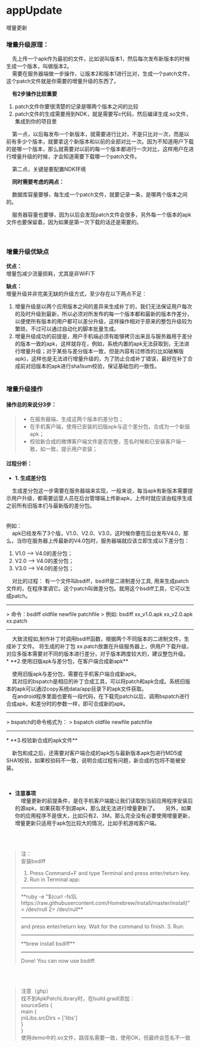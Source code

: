 # appUpdate
增量更新
<h3>增量升级原理：</h3>

&nbsp;&nbsp;&nbsp;&nbsp;先上传一个apk作为最初的文件，比如说叫版本1，然后每次发布新版本的时候生成一个版本，叫做版本2。<br>
&nbsp;&nbsp;&nbsp;&nbsp;需要在服务器端做一步操作，让版本2和版本1进行比对，生成一个patch文件，这个patch文件就是你需要的增量升级的东西了。<br>

&nbsp;&nbsp;&nbsp;&nbsp;**有2步操作比较重要**<br>

1. patch文件你要很清楚的记录是哪两个版本之间的比较<br>
2. patch文件的生成需要用到NDK，就是需要写c代码，然后编译生成.so文件，集成到你的项目里<br>

&nbsp;&nbsp;&nbsp;&nbsp;第一点，以后每发布一个新版本，就需要进行比对，不是只比对一次，而是以前有多少个版本，就要拿这个新版本和以前的全部对比一次。因为不知道用户下载的是哪一个版本，那么就需要对以前的每一个版本都进行一次对比，这样用户在进行增量升级的时候，才会知道需要下载哪一个patch文件。<br>

&nbsp;&nbsp;&nbsp;&nbsp;第二点，关键是要配置NDK环境<br>

&nbsp;&nbsp;&nbsp;&nbsp;**同时需要考虑的两点：**<br>

&nbsp;&nbsp;&nbsp;&nbsp;数据库容量要够，每生成一个patch文件，就要记录一条，是哪两个版本之间的。<br>

&nbsp;&nbsp;&nbsp;&nbsp;服务器容量也要够，因为以后会发现patch文件会很多，另外每一个版本的apk文件也要保留着，因为如果是第一次下载的话还是需要的。<br>
<br><br>
### 增量升级优缺点  
  
**优点：**  
增量包减少流量损耗，尤其是非WiFi下  

**缺点：**  
增量升级并非完美无缺的升级方式，至少存在以下两点不足： 
 
1. 增量升级是以两个应用版本之间的差异来生成补丁的，我们无法保证用户每次的及时升级到最新，所以必须对所发布的每一个版本都和最新的版本作差分，以便使所有版本的用户都可以差分升级，这样操作相对于原来的整包升级较为繁琐，不过可以通过自动化的脚本批量生成。  
2. 增量升级成功的前提是，用户手机端必须有能够拷贝出来且与服务器用于差分的版本一致的apk，这样就存在，例如，系统内置的apk无法获取到，无法进行增量升级；对于某些与差分版本一致，但是内容有过修改的(比如破解版apk)，这样也是无法进行增量升级的，为了防止合成补丁错误，最好在补丁合成前对旧版本的apk进行sha1sum校验，保证基础包的一致性。
<br><br>
### 增量升级操作  

#### 操作总的来说分3步：
> * 在服务器端，生成这两个版本的差分包；  
> * 在手机客户端，使用已安装的旧版apk与这个差分包，合成为一个新版apk；  
> * 校验新合成的微博客户端文件是否完整，签名时候和已安装客户端一致，如一致，提示用户安装；

#### 过程分析：  
* **1. 生成差分包**  

&nbsp;&nbsp;&nbsp;&nbsp;生成差分包这一步需要在服务器端来实现，一般来说，每当apk有新版本需要提示用户升级，都需要运营人员在后台管理端上传新apk，上传时就应该由程序生成之前所有旧版本们与最新版的差分包。  
<br>  
例如：  
&nbsp;&nbsp;&nbsp;&nbsp;apk已经发布了3个版，V1.0、V2.0、V3.0，这时候你要在后台发布V4.0，那么，当你在服务器上传最新的V4.0包时，服务器端就应该立即生成以下差分包：

 1. V1.0 ——> V4.0的差分包；
 2. V2.0 ——> V4.0的差分包；
 3. V3.0 ——> V4.0的差分包；  

&nbsp;&nbsp;&nbsp;&nbsp;对比的过程：  有一个文件叫bsdiff，bsdiff是二进制差分工具, 用来生成patch文件的，在程序里调它。这个patch叫做差分包。就用这个bsdiff工具，它可以生成patch。  

<hr>
 > 命令：bsdiff oldfile newfile patchfile    
 > 例如: bsdiff xx_v1.0.apk xx_v2.0.apk xx.patch  
  
<hr> 
&nbsp;&nbsp;&nbsp;&nbsp;大致流程如,制作补丁时调用bsdiff函数，根据两个不同版本的二进制文件，生成补丁文件。 将生成的补丁包 xx.patch放置在升级服务器上，供用户下载升级，对应多版本需要对不同的版本进行差分，对于版本跨度较大的，建议整包升级。  
<br>
* **2.使用旧版apk与差分包，在客户端合成新apk**   

&nbsp;&nbsp;&nbsp;&nbsp;使用旧版apk与差分包，需要在手机客户端合成新apk。  
&nbsp;&nbsp;&nbsp;&nbsp;其对应的bspatch是相应的补丁合成工具，可以将patch和apk合成。系统旧版本的apk可以通过copy系统data/app目录下的apk文件获取。  
&nbsp;&nbsp;&nbsp;&nbsp;在android程序里面也要有一段代码，在下载完patch以后，调用bspatch进行合成apk，和差分时的参数一样，即可合成新的apk。  
<hr>
 > bspatch的命令格式为：    
 > bspatch oldfile newfile patchfile  
  
<hr>
* **3.校验新合成的apk文件**  

&nbsp;&nbsp;&nbsp;&nbsp;新包和成之后，还需要对客户端合成的apk包与最新版本apk包进行MD5或SHA1校验，如果校验码不一致，说明合成过程有问题，新合成的包将不能被安装。  
<br>
<br>

* **注意事项**  
&nbsp;&nbsp;&nbsp;&nbsp;增量更新的前提条件，是在手机客户端能让我们读取到当前应用程序安装后的源apk，如果获取不到源apk，那么就无法进行增量更新了。
&nbsp;&nbsp;&nbsp;&nbsp;另外，如果你的应用程序不是很大，比如只有2、3M，那么完全没有必要使用增量更新，增量更新只适用于apk包比较大的情况，比如手机游戏客户端。  
<br>
<br>


> 注：  
> 安装bsdiff  
> 1. Press Command+F and type Terminal and press enter/return key.
> 2. Run in Terminal app:
> <hr>
> **ruby -e "$(curl -fsSL https://raw.githubusercontent.com/Homebrew/install/master/install)" < /dev/null 2> /dev/null**
> <hr>
> and press enter/return key. Wait for the command to finish.
> 3. Run: 
> <hr> 
> **brew install bsdiff**  
> <hr>
> Done! You can now use bsdiff.  
  
  
<br><br>
> 注意（ghp）  
> 找不到ApkPatchLibrary时，在build.gradl添加：  
> sourceSets {  
> main {  
> jniLibs.srcDirs = ['libs']  
> }  
> }  
> 使用demo中的.so文件，路径名需要一致，使用OK，但最终会签名不一致  
  
  
  
